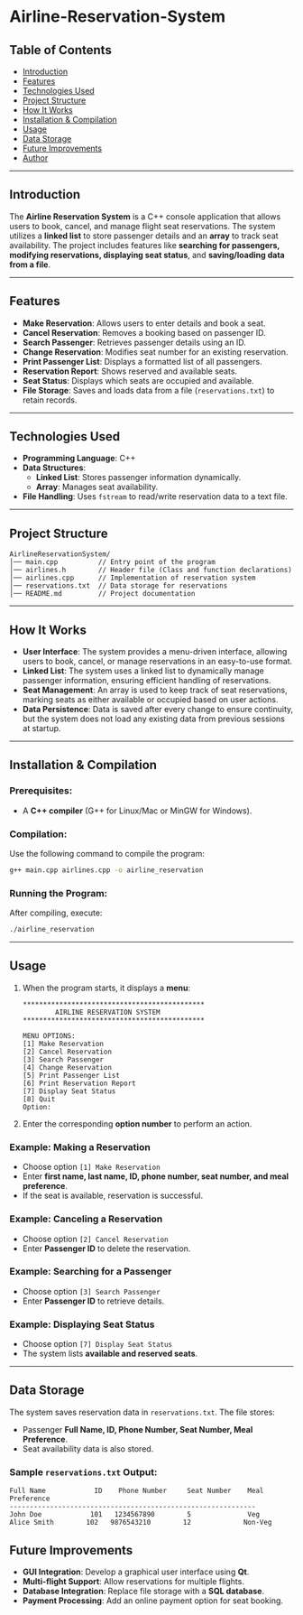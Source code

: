 # Airline-Reservation-System

## Table of Contents
- [Introduction](#introduction)
- [Features](#features)
- [Technologies Used](#technologies-used)
- [Project Structure](#project-structure)
- [How It Works](#how-it-works)
- [Installation & Compilation](#installation--compilation)
- [Usage](#usage)
- [Data Storage](#data-storage)
- [Future Improvements](#future-improvements)
- [Author](#author)

---

## Introduction

The **Airline Reservation System** is a C++ console application that allows users to book, cancel, and manage flight seat reservations. The system utilizes a **linked list** to store passenger details and an **array** to track seat availability. The project includes features like **searching for passengers, modifying reservations, displaying seat status**, and **saving/loading data from a file**.

---

## Features

- **Make Reservation**: Allows users to enter details and book a seat.
- **Cancel Reservation**: Removes a booking based on passenger ID.
- **Search Passenger**: Retrieves passenger details using an ID.
- **Change Reservation**: Modifies seat number for an existing reservation.
- **Print Passenger List**: Displays a formatted list of all passengers.
- **Reservation Report**: Shows reserved and available seats.
- **Seat Status**: Displays which seats are occupied and available.
- **File Storage**: Saves and loads data from a file (`reservations.txt`) to retain records.

---

## Technologies Used

- **Programming Language**: C++
- **Data Structures**:
  - **Linked List**: Stores passenger information dynamically.
  - **Array**: Manages seat availability.
- **File Handling**: Uses `fstream` to read/write reservation data to a text file.

---

## Project Structure

```
AirlineReservationSystem/
│── main.cpp          // Entry point of the program
│── airlines.h        // Header file (Class and function declarations)
│── airlines.cpp      // Implementation of reservation system
│── reservations.txt  // Data storage for reservations
│── README.md         // Project documentation
```

---

## How It Works
- **User Interface**: The system provides a menu-driven interface, allowing users to book, cancel, or manage reservations in an easy-to-use format.
- **Linked List**: The system uses a linked list to dynamically manage passenger information, ensuring efficient handling of reservations.
- **Seat Management**: An array is used to keep track of seat reservations, marking seats as either available or occupied based on user actions.
- **Data Persistence**: Data is saved after every change to ensure continuity, but the system does not load any existing data from previous sessions at startup.

---

## Installation & Compilation

### Prerequisites:
- A **C++ compiler** (G++ for Linux/Mac or MinGW for Windows).

### Compilation:
Use the following command to compile the program:

```sh
g++ main.cpp airlines.cpp -o airline_reservation
```

### Running the Program:
After compiling, execute:

```sh
./airline_reservation
```

---

## Usage

1. When the program starts, it displays a **menu**:
   ```
   *********************************************
           AIRLINE RESERVATION SYSTEM
   *********************************************

   MENU OPTIONS:
   [1] Make Reservation
   [2] Cancel Reservation
   [3] Search Passenger
   [4] Change Reservation
   [5] Print Passenger List
   [6] Print Reservation Report
   [7] Display Seat Status
   [8] Quit
   Option:
   ```
2. Enter the corresponding **option number** to perform an action.

### Example: Making a Reservation
- Choose option `[1] Make Reservation`
- Enter **first name, last name, ID, phone number, seat number, and meal preference**.
- If the seat is available, reservation is successful.

### Example: Canceling a Reservation
- Choose option `[2] Cancel Reservation`
- Enter **Passenger ID** to delete the reservation.

### Example: Searching for a Passenger
- Choose option `[3] Search Passenger`
- Enter **Passenger ID** to retrieve details.

### Example: Displaying Seat Status
- Choose option `[7] Display Seat Status`
- The system lists **available and reserved seats**.

---

## Data Storage

The system saves reservation data in `reservations.txt`. The file stores:
- Passenger **Full Name, ID, Phone Number, Seat Number, Meal Preference**.
- Seat availability data is also stored.

### Sample `reservations.txt` Output:
```
Full Name            ID    Phone Number     Seat Number    Meal Preference
-------------------------------------------------------------
John Doe            101   1234567890        5              Veg
Alice Smith        102   9876543210        12             Non-Veg
```


## Future Improvements

- **GUI Integration**: Develop a graphical user interface using **Qt**.
- **Multi-flight Support**: Allow reservations for multiple flights.
- **Database Integration**: Replace file storage with a **SQL database**.
- **Payment Processing**: Add an online payment option for seat booking.
